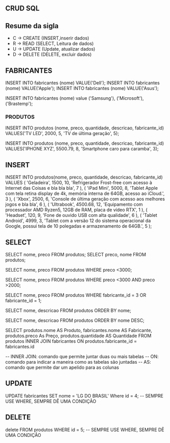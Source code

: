 ## CRUD SQL

## Resume da sigla
- C -> CREATE (INSERT,inserir dados)
- R -> READ (SELECT, Leitura de dados)
- U -> UPDATE (Update, atualizar dados)
- D -> DELETE (DELETE, excluir dados)

## FABRICANTES

INSERT INTO fabricantes (nome) VALUE('Dell');
INSERT INTO fabricantes (nome) VALUE('Apple');
INSERT INTO fabricantes (nome) VALUE('Asus');

INSERT INTO fabricantes (nome) value ('Samsung'), ('Microsoft'),('Brastemp');

### PRODUTOS
INSERT INTO produtos (nome, preco, quantidade, descricao, fabricante_id) VALUES('TV LED', 2000, 5, 'TV de última geração', 5);

INSERT INTO produtos (nome, preco, quantidade, descricao, fabricante_id) VALUES('IPHONE XYZ', 5500.79, 8, 'Smartphone caro para caramba', 3);

## INSERT
INSERT INTO produtos(nome, preco, quantidade, descricao, fabricante_id) VALUES
(
    'Geladeira',
    1500,
    10,
    'Refrigerador Frost-free com acesso à Internet das Coisas e bla bla bla',
    7 
),
(
    'iPad Mini',
    5000,
    8,
    'Tablet Apple com tela retina display de 4k, memória interna de 64GB, acesso ao iCloud.', 3
),
(
    'Xbox',
    2500,
    6,
    'Console de última geração com acesso aos melhores jogos e bla bla', 6
),
(
    'Ultrabook',
    4500.68,
    12,
    'Equipamento com processador AMD Ryzen5, 12GB de RAM, placa de vídeo RTX',  1
),
(
    'Headset',
    120,
    9,
    'Fone de ouvido USB com alta qualidade',
    6
),
(
    'Tablet Android',
    4999,
    3,
    'Tablet com a versão 12 do sistema operacional da Google, possui tela de 10 polegadas e armazenamento de 64GB.',
    5
);

## SELECT
SELECT nome, preco FROM produtos;
SELECT preco, nome FROM produtos;
<!-- Selecionar produtos X -->

SELECT nome, preco FROM produtos WHERE preco <3000;
<!-- Selecionar produtos com o preço abaixo de 3 mil -->

SELECT nome, preco FROM produtos WHERE preco <3000 AND preco >2000;
<!-- Selecionar produtos com o preço abaixo de 3000 e acima de 2000 -->

SELECT nome, preco FROM produtos WHERE fabricante_id = 3 OR fabricante_id = 1;
 <!-- Selecionar produtos das fabricantes Apple e Asus -->
 <!-- = Comparar -->

SELECT nome, descricao FROM produtos
ORDER BY nome;
<!-- Mostrar em ordem alfabetica Padrão -->

SELECT nome, descricao FROM produtos
ORDER BY nome DESC;
<!-- Mostrar em ordem alfabetica Decrescente -->

SELECT produtos.nome AS Produto,
fabricantes.nome AS Fabricante, 
produtos.preco As Preço, 
produtos.quantidade AS Quantidade
FROM produtos INNER JOIN fabricantes ON produtos.fabricante_id = fabricantes.id
<!-- --Juntar tabelas -->

-- INNER JOIN: comando que permite juntar duas ou mais tabelas
-- ON: comando para indicar a maneira como as tabelas são juntadas
-- AS: comando que permite dar um apelido para as colunas

## UPDATE

UPDATE fabricantes SET nome = 'LG DO BRASIL' Where id = 4; -- SEMPRE USE WHERE, SEMPRE DÊ UMA CONDIÇÂO

## DELETE
delete FROM produtos 
WHERE id = 5; -- SEMPRE USE WHERE, SEMPRE DÊ UMA CONDIÇÂO